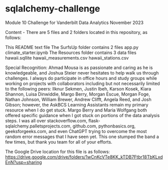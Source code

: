# sqlalchemy-challenge
Module 10 Challenge for Vanderbilt Data Analytics November 2023

Content - There are 5 files and 2 folders located in this repository, as follows:

This README text file 
The SurfsUp folder contains 2 files
app.py
climate_starter.ipynb
The Resources folder contains 3 data files
hawaii.sqllite
hawaii_measurements.csv
hawaii_stations.csv

Special Recognition: Ahmad Mousa is as passionate and caring as he is knowledgeable, and Joshua Steier never hesitates to help walk us through challenges. I always do participate in office hours and study groups while working on projects with collaborators including but not necessarily limited to the following peers: Ilknur Sekmen, Justin Ibeh, Karson Kosek, Kiara Shannon, Luisa Dinwiddie, Margo Berry, Morgan Escue, Morgan Foge, Nathan Johnson, William Brewer, Andrew Clifft, Angela Reed, and Josh Gibson; however, the AskBCS Learning Assistants remain my primary resource when I do get stuck. Margo Berry and Maria Wolfgang both offered specific guidance when I got stuck on portions of the data analysis steps. I was all over stackoverflow.com, flask-sqlalchemy.palletsprojects.com, github.com, pythonbasics.org, geeksforgeeks.com, and even ChatGPT trying to overcome the most random error messages that I have seen yet. This one stumped the band a few times, but thank you team for all of your efforts. 

The Google Drive location for this file is as follows: https://drive.google.com/drive/folders/1wCnKcVTe8KK_kTDB7Ftbr18TbKLxdEnN?usp=sharing
